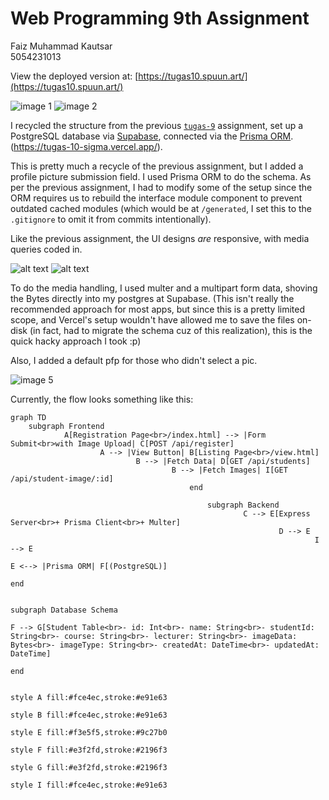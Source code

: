 # **Web Programming 9th Assignment**

Faiz Muhammad Kautsar  
5054231013

View the deployed version at: [https://tugas10.spuun.art/](https://tugas10.spuun.art/)

![image 1](./image-1.png)
![image 2](./image-2.png)

I recycled the structure from the previous [`tugas-9`](../tugas-9/) assignment, set up a PostgreSQL database via [Supabase](supabase.com/), connected via the [Prisma ORM](https://www.prisma.io/). (https://tugas-10-sigma.vercel.app/).

This is pretty much a recycle of the previous assignment, but I added a profile picture submission field. I used Prisma ORM to do the schema. As per the previous assignment, I had to modify some of the setup since the ORM requires us to rebuild the interface module component to prevent outdated cached modules (which would be at `/generated`, I set this to the `.gitignore` to omit it from commits intentionally).

Like the previous assignment, the UI designs _are_ responsive, with media queries coded in.

![alt text](image-3.png)
![alt text](image-4.png)

To do the media handling, I used multer and a multipart form data, shoving the Bytes directly into my postgres at Supabase. (This isn't really the recommended approach for most apps, but since this is a pretty limited scope, and Vercel's setup wouldn't have allowed me to save the files on-disk (in fact, had to migrate the schema cuz of this realization), this is the quick hacky approach I took :p)

Also, I added a default pfp for those who didn't select a pic.

![image 5](./image-5.png)

Currently, the flow looks something like this:

```mermaid
graph TD
    subgraph Frontend
            A[Registration Page<br>/index.html] --> |Form Submit<br>with Image Upload| C[POST /api/register]
                    A --> |View Button| B[Listing Page<br>/view.html]
                            B --> |Fetch Data| D[GET /api/students]
                                    B --> |Fetch Images| I[GET /api/student-image/:id]
                                        end

                                            subgraph Backend
                                                    C --> E[Express Server<br>+ Prisma Client<br>+ Multer]
                                                            D --> E
                                                                    I --> E
                                                                            E <--> |Prisma ORM| F[(PostgreSQL)]
                                                                                end

                                                                                    subgraph Database Schema
                                                                                            F --> G[Student Table<br>- id: Int<br>- name: String<br>- studentId: String<br>- course: String<br>- lecturer: String<br>- imageData: Bytes<br>- imageType: String<br>- createdAt: DateTime<br>- updatedAt: DateTime]
                                                                                                end

                                                                                                style A fill:#fce4ec,stroke:#e91e63
                                                                                                style B fill:#fce4ec,stroke:#e91e63
                                                                                                style E fill:#f3e5f5,stroke:#9c27b0
                                                                                                style F fill:#e3f2fd,stroke:#2196f3
                                                                                                style G fill:#e3f2fd,stroke:#2196f3
                                                                                                style I fill:#fce4ec,stroke:#e91e63

```

